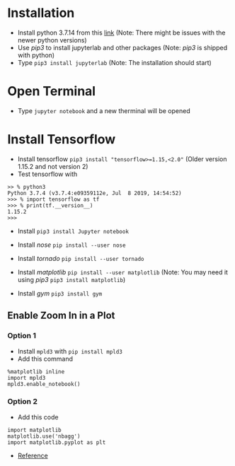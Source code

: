 # Installation
* Install python 3.7.14 from this [link](https://www.python.org/downloads/release/python-374/) (Note: There might be issues with the newer python versions)
* Use _pip3_ to install jupyterlab and other packages (Note: _pip3_ is shipped with python)
* Type `pip3 install jupyterlab` (Note: The installation should start)

# Open Terminal
* Type `jupyter notebook` and a new therminal will be opened

# Install Tensorflow
* Install tensorflow `pip3 install "tensorflow>=1.15,<2.0"` (Older version 1.15.2 and not version 2)
* Test tensorflow with 
```
>> % python3
Python 3.7.4 (v3.7.4:e09359112e, Jul  8 2019, 14:54:52) 
>>> % import tensorflow as tf
>>> % print(tf.__version__)
1.15.2
>>> 
```
* Install `pip3 install Jupyter notebook`


* Install _nose_ `pip install --user nose`
* Install _tornado_ `pip install --user tornado`
* Install _matplotlib_ `pip install --user matplotlib` (Note: You may need it using _pip3_ `pip3 install matplotlib`)
* Install _gym_ `pip3 install gym`

## Enable Zoom In in a Plot
### Option 1
* Install `mpld3` with `pip install mpld3`
* Add this command 
```
%matplotlib inline
import mpld3
mpld3.enable_notebook()
```
### Option 2
* Add this code
```
import matplotlib
matplotlib.use('nbagg')
import matplotlib.pyplot as plt
```
* [Reference](https://stackoverflow.com/questions/10655217/ipython-notebook-pylab-inline-zooming-of-a-plot)

